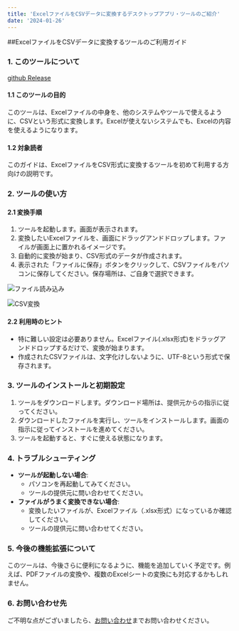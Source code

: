 ```yaml
---
title: 'ExcelファイルをCSVデータに変換するデスクトップアプリ・ツールのご紹介'
date: '2024-01-26'
---
```


##ExcelファイルをCSVデータに変換するツールのご利用ガイド

### 1. このツールについて
[github Release](https://github.com/howlrs/excel-to-csv/release)

#### 1.1 このツールの目的

このツールは、Excelファイルの中身を、他のシステムやツールで使えるように、CSVという形式に変換します。Excelが使えないシステムでも、Excelの内容を使えるようになります。

#### 1.2 対象読者

このガイドは、ExcelファイルをCSV形式に変換するツールを初めて利用する方向けの説明です。

### 2. ツールの使い方

#### 2.1 変換手順

1.  ツールを起動します。画面が表示されます。
2.  変換したいExcelファイルを、画面にドラッグアンドドロップします。ファイルが画面上に置かれるイメージです。
3.  自動的に変換が始まり、CSV形式のデータが作成されます。
4.  表示された「ファイルに保存」ボタンをクリックして、CSVファイルをパソコンに保存してください。保存場所は、ご自身で選択できます。

![ファイル読み込み](/images/article/excel-file.png)

![CSV変換](/images/article/excel-csv.png)

#### 2.2 利用時のヒント

*   特に難しい設定は必要ありません。Excelファイル(.xlsx形式)をドラッグアンドドロップするだけで、変換が始まります。
*   作成されたCSVファイルは、文字化けしないように、UTF-8という形式で保存されます。

### 3. ツールのインストールと初期設定

1.  ツールをダウンロードします。ダウンロード場所は、提供元からの指示に従ってください。
2.  ダウンロードしたファイルを実行し、ツールをインストールします。画面の指示に従ってインストールを進めてください。
3.  ツールを起動すると、すぐに使える状態になります。

### 4. トラブルシューティング

*   **ツールが起動しない場合**:
    *   パソコンを再起動してみてください。
    *   ツールの提供元に問い合わせてください。
*   **ファイルがうまく変換できない場合**:
    *   変換したいファイルが、Excelファイル（.xlsx形式）になっているか確認してください。
    *   ツールの提供元に問い合わせてください。

### 5. 今後の機能拡張について

このツールは、今後さらに便利になるように、機能を追加していく予定です。例えば、PDFファイルの変換や、複数のExcelシートの変換にも対応するかもしれません。

### 6. お問い合わせ先

ご不明な点がございましたら、[お問い合わせ](/contact)までお問い合わせください。